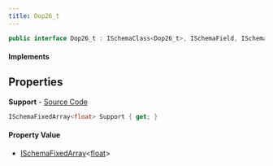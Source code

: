 ```yaml
---
title: Dop26_t
---
```


```csharp
public interface Dop26_t : ISchemaClass<Dop26_t>, ISchemaField, ISchemaClass, INativeHandle
```

#### Implements

## Properties

**Support** - [Source Code](https://github.com/swiftly-solution/swiftlys2/blob/main/managed/src/SwiftlyS2.Generated/Schemas/Interfaces/Dop26_t.cs#L16)

```csharp
ISchemaFixedArray<float> Support { get; }
```

#### Property Value

- [ISchemaFixedArray](/docs/api/shared/schemas/ischemafixedarray-1)<[float](https://learn.microsoft.com/dotnet/api/system.single)>

